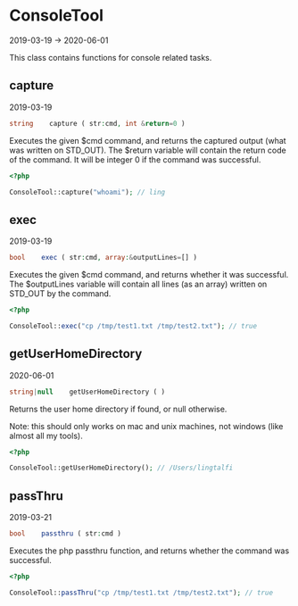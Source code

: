 ConsoleTool
=====================
2019-03-19 -> 2020-06-01



This class contains functions for console related tasks.



capture
-----------
2019-03-19


```php
string    capture ( str:cmd, int &return=0 )
```

Executes the given $cmd command, and returns the captured output (what was written on STD_OUT).
The $return variable will contain the return code of the command. It will be integer 0 if the command
was successful.


```php
<?php

ConsoleTool::capture("whoami"); // ling

```




exec
-----------
2019-03-19


```php
bool    exec ( str:cmd, array:&outputLines=[] )
```

Executes the given $cmd command, and returns whether it was successful.
The $outputLines variable will contain all lines (as an array) written on STD_OUT by the command.


```php
<?php

ConsoleTool::exec("cp /tmp/test1.txt /tmp/test2.txt"); // true

```



getUserHomeDirectory
-----------
2020-06-01


```php
string|null    getUserHomeDirectory ( )
```

Returns the user home directory if found, or null otherwise.

Note: this should only works on mac and unix machines, not windows (like almost all my tools).


```php
<?php

ConsoleTool::getUserHomeDirectory(); // /Users/lingtalfi

```





passThru
-----------
2019-03-21


```php
bool    passthru ( str:cmd )
```

Executes the php passthru function, and returns whether the command was successful.


```php
<?php

ConsoleTool::passThru("cp /tmp/test1.txt /tmp/test2.txt"); // true

```


